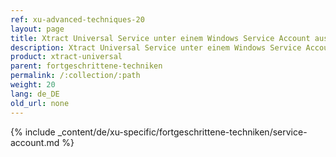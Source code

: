 ```yaml
---
ref: xu-advanced-techniques-20
layout: page
title: Xtract Universal Service unter einem Windows Service Account ausführen
description: Xtract Universal Service unter einem Windows Service Account ausführen
product: xtract-universal
parent: fortgeschrittene-techniken
permalink: /:collection/:path
weight: 20
lang: de_DE
old_url: none
---
```

{% include _content/de/xu-specific/fortgeschrittene-techniken/service-account.md %}